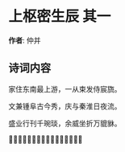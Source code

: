 # 上枢密生辰  其一

**作者**: 仲并

## 诗词内容

家住东南最上游，一从束发侍宸旒。

文兼锺阜古今秀，庆与秦淮日夜流。

盛业行刊千琬琰，余威坐折万貔貅。

𥩟看拜后恩荣异，槐鼎相联鲁与周。

